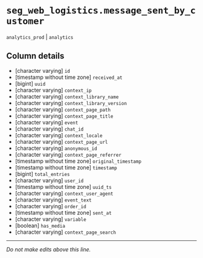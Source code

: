# `seg_web_logistics.message_sent_by_customer`
`analytics_prod` | `analytics`

## Column details
* [character varying] `id`
* [timestamp without time zone] `received_at`
* [bigint]    `uuid`
* [character varying] `context_ip`
* [character varying] `context_library_name`
* [character varying] `context_library_version`
* [character varying] `context_page_path`
* [character varying] `context_page_title`
* [character varying] `event`
* [character varying] `chat_id`
* [character varying] `context_locale`
* [character varying] `context_page_url`
* [character varying] `anonymous_id`
* [character varying] `context_page_referrer`
* [timestamp without time zone] `original_timestamp`
* [timestamp without time zone] `timestamp`
* [bigint]    `total_entries`
* [character varying] `user_id`
* [timestamp without time zone] `uuid_ts`
* [character varying] `context_user_agent`
* [character varying] `event_text`
* [character varying] `order_id`
* [timestamp without time zone] `sent_at`
* [character varying] `variable`
* [boolean]   `has_media`
* [character varying] `context_page_search`

-------------------------------------------------------------------------------
*Do not make edits above this line.*
